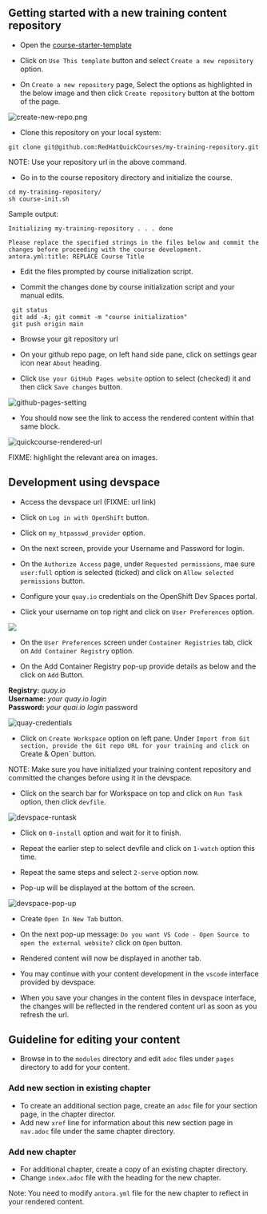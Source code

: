 ## Getting started with a new training content repository

- Open the [course-starter-template](https://github.com/RedHatQuickCourses/course-starter-template)

- Click on `Use This template` button and select `Create a new repository` option.

- On `Create a new repository` page, Select the options as highlighted in the below image and then click `Create repository` button at the bottom of the page.

![create-new-repo.png](./images/create-new-repo.png)

- Clone this repository on your local system:
```
git clone git@github.com:RedHatQuickCourses/my-training-repository.git
```
NOTE: Use your repository url in the above command.

- Go in to the course repository directory and initialize the course.
``` 
cd my-training-repository/
sh course-init.sh 
```

Sample output:
```
Initializing my-training-repository . . . done

Please replace the specified strings in the files below and commit the changes before proceeding with the course development.
antora.yml:title: REPLACE Course Title
```

- Edit the files prompted by course initialization script.

- Commit the changes done by course initialization script and your manual edits.
```
 git status 
 git add -A; git commit -m "course initialization"
 git push origin main 
```

- Browse your git repository url 

- On your github repo page, on left hand side pane, click on settings gear icon near `About` heading.

- Click `Use your GitHub Pages website` option to select (checked) it and then click `Save changes` button.

![github-pages-setting](./images/github-pages-setting.png)

- You should now see the link to access the rendered content within that same block.

![quickcourse-rendered-url](./images/quickcourse-rendered-url.png)

FIXME: highlight the relevant area on images.

## Development using devspace 

- Access the devspace url (FIXME: url link)

- Click on `Log in with OpenShift` button.

- Click on `my_htpasswd_provider` option.

- On the next screen, provide your Username and Password for login.

- On the `Authorize Access` page, under `Requested permissions`, mae sure `user:full` option is selected (ticked) and click on `Allow selected permissions` button.

- Configure your `quay.io` credentials on the OpenShift Dev Spaces portal.

- Click your username on top right and click on `User Preferences` option.

![](./images/devspace-userpreferences.png)

- On the `User Preferences` screen under `Container Registries` tab, click on `Add Container Registry` option.

- On the Add Container Registry pop-up provide details as below and the click on `Add` Button.

**Registry:** *quay.io* <br>
**Username:** *your quay.io login* <br>
**Password:** *your quai.io login* password <br>

![quay-credentials](./images/quay-credentials.png)

- Click on `Create Workspace` option on left pane.
Under `Import from Git section, provide the Git repo URL for your training and click on `Create & Open` button.


NOTE: Make sure you have initialized your training content repository and committed the changes before using it in the devspace.

- Click on the search bar for Workspace on top and click on `Run Task` option, then click `devfile`.

![devspace-runtask](./images/devspace-runtask.png)

- Click on `0-install` option and wait for it to finish.

- Repeat the earlier step to select devfile and click on `1-watch` option this time.

- Repeat the same steps and select `2-serve` option now.

- Pop-up will be displayed at the bottom of the screen.

![devspace-pop-up](./images/devspace-pop-up.png)

- Create `Open In New Tab` button.

- On the next pop-up message: `Do you want VS Code - Open Source to open the external website?` click on `Open` button.

- Rendered content will now be displayed in another tab.

- You may continue with your content development in the `vscode` interface provided by devspace.

- When you save your changes in the content files in devspace interface, the changes will be reflected in the rendered content url as soon as you refresh the url.

## Guideline for editing your content

- Browse in to the `modules` directory and edit `adoc` files under `pages` directory to add for your content.

### Add new section in existing chapter

- To create an additional section page, create an `adoc` file for your section page, in the chapter director.
- Add new `xref` line for information about this new section page in `nav.adoc` file under the same chapter directory.


### Add new chapter 

- For additional chapter, create a copy of an existing chapter directory. 
- Change `index.adoc` file with the heading for the new chapter.

Note: You need to modify `antora.yml` file for the new chapter to reflect in your rendered content.
